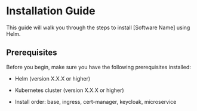 # Installation Guide

This guide will walk you through the steps to install [Software Name] using Helm.

## Prerequisites

Before you begin, make sure you have the following prerequisites installed:

- Helm (version X.X.X or higher)
- Kubernetes cluster (version X.X.X or higher)

- Install order: base, ingress, cert-manager, keycloak, microservice
